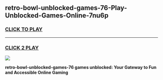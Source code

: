 
## retro-bowl-unblocked-games-76-Play-Unblocked-Games-Online-7nu6p
<h3>
<a href="https://premium76.site?title=retro-bowl-unblocked-games-76&ref=25A">CLICK TO PLAY</a></h3>
<hr>

<h3>
<a href="https://premium76.site?title=retro-bowl-unblocked-games-76&ref=25A">CLICK 2 PLAY</a>
  
</h3>

<a href="https://premium76.site?title=retro-bowl-unblocked-games-76&ref=25A"><img src="https://clearcache.store/games.png"></a>


**retro-bowl-unblocked-games-76 games unblocked: Your Gateway to Fun and Accessible Online Gaming**
